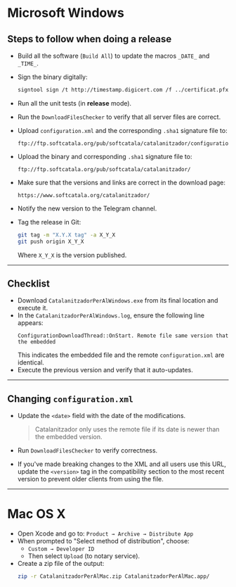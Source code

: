 # **Microsoft Windows**

## Steps to follow when doing a release

- Build all the software (`Build All`) to update the macros `_DATE_` and `_TIME_`.
- Sign the binary digitally:
  ```bash
  signtool sign /t http://timestamp.digicert.com /f ../certificat.pfx /p PASSWORD CatalanitzadorPerAlWindows.exe
  ```
- Run all the unit tests (in **release** mode).
- Run the `DownloadFilesChecker` to verify that all server files are correct.
- Upload `configuration.xml` and the corresponding `.sha1` signature file to:
  ```
  ftp://ftp.softcatala.org/pub/softcatala/catalanitzador/configuration.xml
  ```
- Upload the binary and corresponding `.sha1` signature file to:
  ```
  ftp://ftp.softcatala.org/pub/softcatala/catalanitzador/
  ```
- Make sure that the versions and links are correct in the download page:
  ```
  https://www.softcatala.org/catalanitzador/
  ```
- Notify the new version to the Telegram channel.

- Tag the release in Git:
  ```bash
  git tag -m "X.Y.X tag" -a X_Y_X
  git push origin X_Y_X
  ```
  Where `X_Y_X` is the version published.

---

## **Checklist**

- Download `CatalanitzadorPerAlWindows.exe` from its final location and execute it.
- In the `CatalanitzadorPerAlWindows.log`, ensure the following line appears:
  ```
  ConfigurationDownloadThread::OnStart. Remote file same version that the embedded
  ```
  This indicates the embedded file and the remote `configuration.xml` are identical.
- Execute the previous version and verify that it auto-updates.

---

## **Changing `configuration.xml`**

- Update the `<date>` field with the date of the modifications.
  > Catalanitzador only uses the remote file if its date is newer than the embedded version.

- Run `DownloadFilesChecker` to verify correctness.

- If you've made breaking changes to the XML and all users use this URL, update the `<version>` tag in the compatibility section to the most recent version to prevent older clients from using the file.

---

# **Mac OS X**

- Open Xcode and go to: `Product → Archive → Distribute App`
- When prompted to "Select method of distribution", choose:
  - `Custom → Developer ID`
  - Then select `Upload` (to notary service).
- Create a zip file of the output:
  ```bash
  zip -r CatalanitzadorPerAlMac.zip CatalanitzadorPerAlMac.app/
  ```
